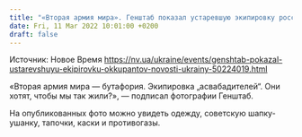 ```yaml
---
title: "«Вторая армия мира». Генштаб показал устаревшую экипировку российских оккупантов — фото"
date: Fri, 11 Mar 2022 10:01:00 +0200
draft: false
---
```

Источник: Новое Время https://nv.ua/ukraine/events/genshtab-pokazal-ustarevshuyu-ekipirovku-okkupantov-novosti-ukrainy-50224019.html


«Вторая армия мира — бутафория. Экипировка „асвабадителей“. Они хотят, чтобы мы так жили?», — подписал фотографии Генштаб.

На опубликованных фото можно увидеть одежду, советскую шапку-ушанку, тапочки, каски и противогазы.
